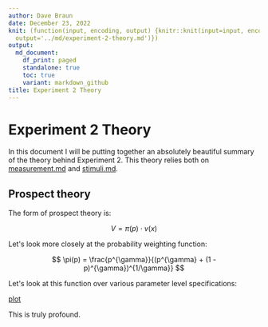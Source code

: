 ```yaml
---
author: Dave Braun
date: December 23, 2022
knit: (function(input, encoding, output) {knitr::knit(input=input, encoding = encoding,
  output='../md/experiment-2-theory.md')})
output:
  md_document:
    df_print: paged
    standalone: true
    toc: true
    variant: markdown_github
title: Experiment 2 Theory
---
```

   
# Experiment 2 Theory   
   
In this document I will be putting together an absolutely beautiful summary of the theory behind Experiment 2. This theory relies both on [measurement.md](./measurement.md) and [stimuli.md](./stimuli.md).   
   
   
   
## Prospect theory   
   
The form of prospect theory is:   
   
$$   
V = \pi(p) \cdot v(x)   
$$   
   
   
Let's look more closely at the probability weighting function:   
   
$$   
\pi(p) = \frac{p^{\gamma}}{(p^{\gamma} + (1 - p)^{\gamma})^{1/\gamma}}   
$$   
   
Let's look at this function over various parameter level specifications:   
   
   
[plot](./figures/unnamed-chunk-1-1.png)   
   
This is truly profound.